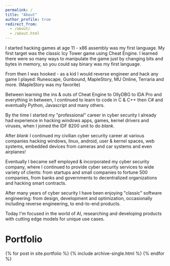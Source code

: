 ```yaml
---
permalink: /
title: "About"
author_profile: true
redirect_from: 
  - /about/
  - /about.html
---
```


I started hacking games at age 11 - x86 assembly was my first language.
My first target was the classic Icy Tower game using Cheat Engine.
I learned there were so many ways to manipulate the game just by changing bits and bytes in memory, so you could say binary was my first language.

From then I was hooked - as a kid I would reverse engineer and hack any game I played:
Runescape, Gunbound, MapleStory, MU Online, Terraria and more. (MapleStory was my favorite)

Between learning the ins & outs of Cheat Engine to OllyDBG to IDA Pro and everything in between, I continued to learn to code in C & C++ then C# and eventually Python, Javascript and many others.

By the time I started my "professional" career in cyber security I already had experience in hacking windows apps, games, kernel drivers and viruses, when I joined the IDF 8200 unit to do *blank*.

After *blank* I continued my civilian cyber security career at various companies hacking windows, linux, android, user & kernel spaces, web systems, embedded devices from cameras and car systems and even airplanes!

Eventually I became self employed & incorporated my cyber security company, where I continued to provide cyber security services to wide variety of clients: from startups and small companies to fortune 500 companies, from banks and governments to decentralized organizations and hacking smart contracts.

After many years of cyber security I have been enjoying "classic" software engineering: from design, development and optimization, occasionally including reverse engineering, to end-to-end products.

Today I'm focused in the world of AI, researching and developing products with cutting edge models for unique use cases.

Portfolio
======

{% for post in site.portfolio %}
  {% include archive-single.html %}
{% endfor %}

